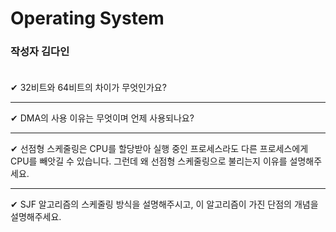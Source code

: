 # Operating System

### **작성자 김다인** <br><br>

✔ 32비트와 64비트의 차이가 무엇인가요?

---

✔ DMA의 사용 이유는 무엇이며 언제 사용되나요?

---

✔ 선점형 스케줄링은 CPU를 할당받아 실행 중인 프로세스라도 다른 프로세스에게 CPU를 빼앗길 수 있습니다. 그런데 왜 선점형 스케줄링으로 불리는지 이유를 설명해주세요.

---

✔ SJF 알고리즘의 스케줄링 방식을 설명해주시고, 이 알고리즘이 가진 단점의 개념을 설명해주세요.